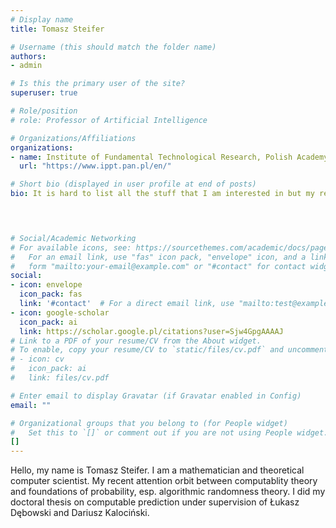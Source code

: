 ```yaml
---
# Display name
title: Tomasz Steifer

# Username (this should match the folder name)
authors:
- admin

# Is this the primary user of the site?
superuser: true

# Role/position
# role: Professor of Artificial Intelligence

# Organizations/Affiliations
organizations:
- name: Institute of Fundamental Technological Research, Polish Academy of Sciences
  url: "https://www.ippt.pan.pl/en/"

# Short bio (displayed in user profile at end of posts)
bio: It is hard to list all the stuff that I am interested in but my recent attention orbit around theoretical computer science and foundations of probability, esp. algorithmic randomness. I did my doctoral thesis on computable prediction under supervision of Łukasz Dębowski and Dariusz Kalociński. 

 


# Social/Academic Networking
# For available icons, see: https://sourcethemes.com/academic/docs/page-builder/#icons
#   For an email link, use "fas" icon pack, "envelope" icon, and a link in the
#   form "mailto:your-email@example.com" or "#contact" for contact widget.
social:
- icon: envelope
  icon_pack: fas
  link: '#contact'  # For a direct email link, use "mailto:test@example.org".
- icon: google-scholar
  icon_pack: ai
  link: https://scholar.google.pl/citations?user=Sjw4GpgAAAAJ
# Link to a PDF of your resume/CV from the About widget.
# To enable, copy your resume/CV to `static/files/cv.pdf` and uncomment the lines below.
# - icon: cv
#   icon_pack: ai
#   link: files/cv.pdf

# Enter email to display Gravatar (if Gravatar enabled in Config)
email: ""

# Organizational groups that you belong to (for People widget)
#   Set this to `[]` or comment out if you are not using People widget.
[]
---
```


Hello, my name is Tomasz Steifer. I am a mathematician and theoretical computer scientist. My recent attention orbit between computablity theory and foundations of probability, esp. algorithmic randomness theory. I did my doctoral thesis on computable prediction under supervision of Łukasz Dębowski and Dariusz Kalociński. 
